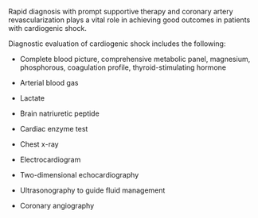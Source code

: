 Rapid diagnosis with prompt supportive therapy and coronary artery revascularization plays a vital role in achieving good outcomes in patients with cardiogenic shock.

Diagnostic evaluation of cardiogenic shock includes the following:

- Complete blood picture, comprehensive metabolic panel, magnesium, phosphorous, coagulation profile, thyroid-stimulating hormone

- Arterial blood gas

- Lactate

- Brain natriuretic peptide

- Cardiac enzyme test

- Chest x-ray

- Electrocardiogram

- Two-dimensional echocardiography

- Ultrasonography to guide fluid management

- Coronary angiography